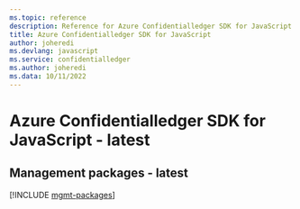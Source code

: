 ```yaml
---
ms.topic: reference
description: Reference for Azure Confidentialledger SDK for JavaScript
title: Azure Confidentialledger SDK for JavaScript
author: joheredi
ms.devlang: javascript
ms.service: confidentialledger
ms.author: joheredi
ms.data: 10/11/2022
---
```

# Azure Confidentialledger SDK for JavaScript - latest

## Management packages - latest
[!INCLUDE [mgmt-packages](confidentialledger-mgmt-index.md)]